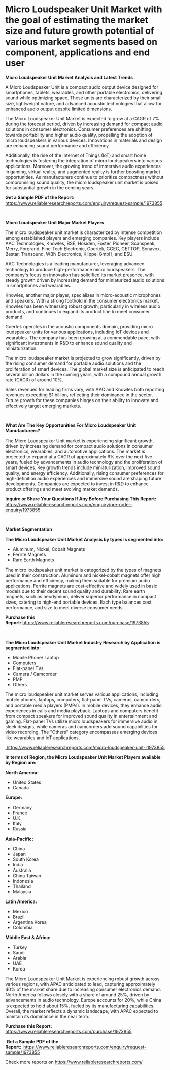 <p><h1>Micro Loudspeaker Unit Market with the goal of estimating the market size and future growth potential of various market segments based on component, applications and end user</h1></p><p><strong>Micro Loudspeaker Unit Market Analysis and Latest Trends</strong></p>
<p><p>A Micro Loudspeaker Unit is a compact audio output device designed for smartphones, tablets, wearables, and other portable electronics, delivering sound while optimizing space. These units are characterized by their small size, lightweight nature, and advanced acoustic technologies that allow for enhanced audio output despite limited dimensions. </p><p>The Micro Loudspeaker Unit Market is expected to grow at a CAGR of 7% during the forecast period, driven by increasing demand for compact audio solutions in consumer electronics. Consumer preferences are shifting towards portability and higher audio quality, propelling the adoption of micro loudspeakers in various devices. Innovations in materials and design are enhancing sound performance and efficiency. </p><p>Additionally, the rise of the Internet of Things (IoT) and smart home technologies is fostering the integration of micro loudspeakers into various applications. Moreover, the growing trend of immersive audio experiences in gaming, virtual reality, and augmented reality is further boosting market opportunities. As manufacturers continue to prioritize compactness without compromising sound quality, the micro loudspeaker unit market is poised for substantial growth in the coming years.</p></p>
<p><strong>Get a Sample PDF of the Report:&nbsp;</strong> <a href="https://www.reliableresearchreports.com/enquiry/request-sample/1973855?utm_campaign=2278&utm_medium=2&utm_source=Github&utm_content=ia&utm_term=07042025&utm_id=micro-loudspeaker-unit">https://www.reliableresearchreports.com/enquiry/request-sample/1973855</a></p>
<p>&nbsp;</p>
<p><strong>Micro Loudspeaker Unit Major Market Players</strong></p>
<p><p>The micro loudspeaker unit market is characterized by intense competition among established players and emerging companies. Key players include AAC Technologies, Knowles, BSE, Hosiden, Foster, Pioneer, Scanspeak, Merry, Forgrand, Fine-Tech Electronic, Goertek, GGEC, GETTOP, Sonavox, Bestar, Transound, WBN Electronics, Klippel GmbH, and ESU.</p><p>AAC Technologies is a leading manufacturer, leveraging advanced technology to produce high-performance micro loudspeakers. The company's focus on innovation has solidified its market presence, with steady growth driven by increasing demand for miniaturized audio solutions in smartphones and wearables. </p><p>Knowles, another major player, specializes in micro-acoustic microphones and speakers. With a strong foothold in the consumer electronics market, Knowles has been witnessing robust growth, particularly in wireless audio products, and continues to expand its product line to meet consumer demand.</p><p>Goertek operates in the acoustic components domain, providing micro loudspeaker units for various applications, including IoT devices and wearables. The company has been growing at a commendable pace, with significant investments in R&D to enhance sound quality and miniaturization.</p><p>The micro loudspeaker market is projected to grow significantly, driven by the rising consumer demand for portable audio solutions and the proliferation of smart devices. The global market size is anticipated to reach several billion dollars in the coming years, with a compound annual growth rate (CAGR) of around 10%. </p><p>Sales revenues for leading firms vary, with AAC and Knowles both reporting revenues exceeding $1 billion, reflecting their dominance in the sector. Future growth for these companies hinges on their ability to innovate and effectively target emerging markets.</p></p>
<p>&nbsp;</p>
<p><strong>What Are The Key Opportunities For Micro Loudspeaker Unit Manufacturers?</strong></p>
<p><p>The Micro Loudspeaker Unit market is experiencing significant growth, driven by increasing demand for compact audio solutions in consumer electronics, wearables, and automotive applications. The market is projected to expand at a CAGR of approximately 6% over the next five years, fueled by advancements in audio technology and the proliferation of smart devices. Key growth trends include miniaturization, improved sound quality, and energy efficiency. Additionally, rising consumer preferences for high-definition audio experiences and immersive sound are shaping future developments. Companies are expected to invest in R&D to enhance product offerings and meet evolving market demands.</p></p>
<p><strong>Inquire or Share Your Questions If Any Before Purchasing This Report:</strong> <a href="https://www.reliableresearchreports.com/enquiry/pre-order-enquiry/1973855?utm_campaign=2278&utm_medium=2&utm_source=Github&utm_content=ia&utm_term=07042025&utm_id=micro-loudspeaker-unit">https://www.reliableresearchreports.com/enquiry/pre-order-enquiry/1973855</a></p>
<p>&nbsp;</p>
<p><strong>Market Segmentation</strong></p>
<p><strong>The Micro Loudspeaker Unit Market Analysis by types is segmented into:</strong></p>
<p><ul><li>Aluminum, Nickel, Cobalt Magnets</li><li>Ferrite Magnets</li><li>Rare Earth Magnets</li></ul></p>
<p><p>The micro loudspeaker unit market is categorized by the types of magnets used in their construction. Aluminum and nickel-cobalt magnets offer high performance and efficiency, making them suitable for premium audio applications. Ferrite magnets are cost-effective and widely used in basic models due to their decent sound quality and durability. Rare earth magnets, such as neodymium, deliver superior performance in compact sizes, catering to high-end portable devices. Each type balances cost, performance, and size to meet diverse consumer needs.</p></p>
<p><strong>Purchase this Report:&nbsp;</strong><a href="https://www.reliableresearchreports.com/purchase/1973855?utm_campaign=2278&utm_medium=2&utm_source=Github&utm_content=ia&utm_term=07042025&utm_id=micro-loudspeaker-unit">https://www.reliableresearchreports.com/purchase/1973855</a></p>
<p>&nbsp;</p>
<p><strong>The Micro Loudspeaker Unit Market Industry Research by Application is segmented into:</strong></p>
<p><ul><li>Mobile Phone/ Laptop</li><li>Computers</li><li>Flat-panel TVs</li><li>Camera / Camcorder</li><li>PMP</li><li>Others</li></ul></p>
<p><p>The micro loudspeaker unit market serves various applications, including mobile phones, laptops, computers, flat-panel TVs, cameras, camcorders, and portable media players (PMPs). In mobile devices, they enhance audio experiences in calls and media playback. Laptops and computers benefit from compact speakers for improved sound quality in entertainment and gaming. Flat-panel TVs utilize micro loudspeakers for immersive audio in sleek designs, while cameras and camcorders add sound capabilities for video recording. The "Others" category encompasses emerging devices like wearables and IoT applications.</p></p>
<p><a href="https://www.reliableresearchreports.com/micro-loudspeaker-unit-r1973855?utm_campaign=2278&utm_medium=2&utm_source=Github&utm_content=ia&utm_term=07042025&utm_id=micro-loudspeaker-unit">&nbsp;https://www.reliableresearchreports.com/micro-loudspeaker-unit-r1973855</a></p>
<p><strong>In terms of Region, the Micro Loudspeaker Unit Market Players available by Region are:</strong></p>
<p>
    <p> <strong> North America: </strong>
        <ul>
            <li>United States</li>
            <li>Canada</li>
        </ul>
        </p> 
    <p> <strong> Europe: </strong>
        <ul>
            <li>Germany</li>
            <li>France</li>
            <li>U.K.</li>
            <li>Italy</li>
            <li>Russia</li>
        </ul>
        </p> 
    <p> <strong> Asia-Pacific: </strong>
        <ul>
            <li>China</li>
            <li>Japan</li>
            <li>South Korea</li>
            <li>India</li>
            <li>Australia</li>
            <li>China Taiwan</li>
            <li>Indonesia</li>
            <li>Thailand</li>
            <li>Malaysia</li>
        </ul>
        </p> 
    <p> <strong> Latin America: </strong>
        <ul>
            <li>Mexico</li>
            <li>Brazil</li>
            <li>Argentina Korea</li>
            <li>Colombia</li>
        </ul>
        </p> 
    <p> <strong> Middle East & Africa: </strong>
        <ul>
            <li>Turkey</li>
            <li>Saudi</li>
            <li>Arabia</li>
            <li>UAE</li>
            <li>Korea</li>
        </ul>
    </p>
    </p>
<p><p>The Micro Loudspeaker Unit Market is experiencing robust growth across various regions, with APAC anticipated to lead, capturing approximately 40% of the market share due to increasing consumer electronics demand. North America follows closely with a share of around 25%, driven by advancements in audio technology. Europe accounts for 20%, while China is expected to hold about 15%, fueled by its manufacturing capabilities. Overall, the market reflects a dynamic landscape, with APAC expected to maintain its dominance in the near term.</p></p>
<p><strong>Purchase this Report: </strong><a href="https://www.reliableresearchreports.com/purchase/1973855?utm_campaign=2278&utm_medium=2&utm_source=Github&utm_content=ia&utm_term=07042025&utm_id=micro-loudspeaker-unit">https://www.reliableresearchreports.com/purchase/1973855</a></p>
<p>&nbsp;<strong>Get a Sample PDF of the Report:&nbsp;&nbsp;</strong><a href="https://www.reliableresearchreports.com/enquiry/request-sample/1973855?utm_campaign=2278&utm_medium=2&utm_source=Github&utm_content=ia&utm_term=07042025&utm_id=micro-loudspeaker-unit">https://www.reliableresearchreports.com/enquiry/request-sample/1973855</a></p>
<p><strong></strong></p>
<p>Check more reports on <a href="https://www.reliableresearchreports.com/?utm_campaign=2278&utm_medium=2&utm_source=Github&utm_content=ia&utm_term=07042025&utm_id=micro-loudspeaker-unit">https://www.reliableresearchreports.com/</a></p>